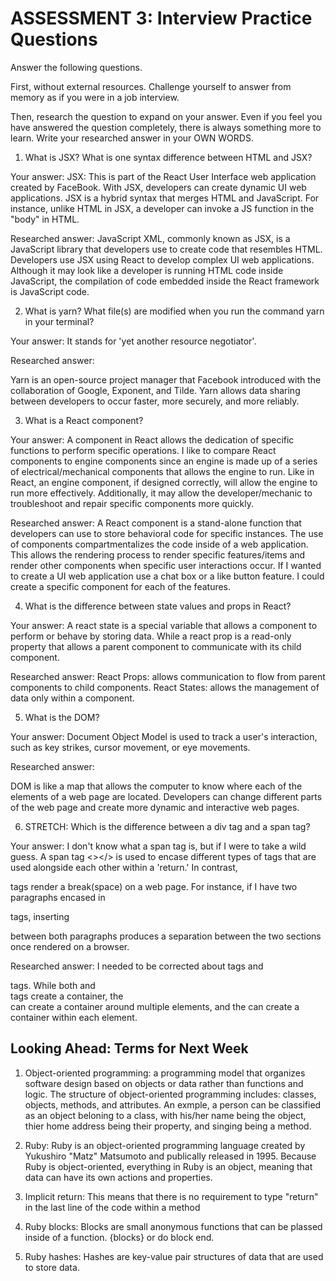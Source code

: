 # ASSESSMENT 3: Interview Practice Questions

Answer the following questions.

First, without external resources. Challenge yourself to answer from memory as if you were in a job interview.

Then, research the question to expand on your answer. Even if you feel you have answered the question completely, there is always something more to learn. Write your researched answer in your OWN WORDS.

1. What is JSX? What is one syntax difference between HTML and JSX?

Your answer: 
    JSX: This is part of the React User Interface web application created by FaceBook. With JSX, developers can create dynamic UI web applications. JSX is a hybrid syntax that merges HTML and JavaScript. For instance, unlike HTML in JSX, a developer can invoke a JS function in the "body" in HTML. 

Researched answer:
    JavaScript XML, commonly known as JSX, is a JavaScript library that developers use to create code that resembles HTML. Developers use JSX using React to develop complex UI web applications. Although it may look like a developer is running HTML code inside JavaScript, the compilation of code embedded inside the React framework is JavaScript code.

2. What is yarn? What file(s) are modified when you run the command yarn in your terminal?

Your answer: It stands for 'yet another resource negotiator'. 

Researched answer:

Yarn is an open-source project manager that Facebook introduced with the collaboration of Google, Exponent, and Tilde. Yarn allows data sharing between developers to occur faster, more securely, and more reliably. 

3. What is a React component?

Your answer: 
A component in React allows the dedication of specific functions to perform specific operations. I like to compare React components to engine components since an engine is made up of a series of electrical/mechanical components that allows the engine to run. Like in React, an engine component, if designed correctly, will allow the engine to run more effectively. Additionally, it may allow the developer/mechanic to troubleshoot and repair specific components more quickly.

Researched answer:
A React component is a stand-alone function that developers can use to store behavioral code for specific instances. The use of components compartmentalizes the code inside of a web application. This allows the rendering process to render specific features/items and render other components when specific user interactions occur. If I wanted to create a UI web application use a chat box or a like button feature. I could create a specific component for each of the features.


4. What is the difference between state values and props in React?

Your answer: 
A react state is a special variable that allows a component to perform or behave by storing data. While a react prop is a read-only property that allows a parent component to communicate with its child component. 

Researched answer:
    React Props: allows communication to flow from parent components to child components. 
    React States: allows the management of data only within a component.

5. What is the DOM?

Your answer: Document Object Model is used to track a user's interaction, such as key strikes, cursor movement, or eye movements.

Researched answer:

DOM is like a map that allows the computer to know where each of the elements of a web page are located. Developers can change different parts of the web page and create more dynamic and interactive web pages.  


6. STRETCH: Which is the difference between a div tag and a span tag?

Your answer: I don't know what a span tag is, but if I were to take a wild guess. A span tag <></> is used to encase different types of tags that are used alongside each other within a 'return.' In contrast, <div> tags render a break(space) on a web page. For instance, if I have two paragraphs encased in <p> tags, inserting <div> between both paragraphs produces a separation between the two sections once rendered on a browser. 

Researched answer: I needed to be corrected about <span> tags and <div> tags. While both <span> and <div> tags create a container, the <div> can create a container around multiple elements, and the <span> can create a container within each element. 

## Looking Ahead: Terms for Next Week

1. Object-oriented programming: a programming model that organizes software design based on objects or data rather than functions and logic. The structure of object-oriented programming includes: classes, objects, methods, and attributes. An exmple, a person can be classified as an object beloning to a class, with his/her name being the object, thier home address being their property, and singing being a method. 

2. Ruby: Ruby is an object-oriented programming language created by Yukushiro "Matz" Matsumoto and publically released in 1995. Because Ruby is object-oriented, everything in Ruby is an object, meaning that data can have its own actions and properties. 

3. Implicit return: This means that there is no requirement to type "return" in the last line of the code within a method 

4. Ruby blocks: Blocks are small anonymous functions that can be plassed inside of a function. {blocks} or do block end.

5. Ruby hashes: Hashes are key-value pair structures of data that are used to store data.

